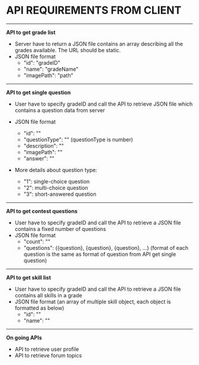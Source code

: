 # API REQUIREMENTS FROM CLIENT
---
**API to get grade list**
* Server have to return a JSON file contains an array describing all the grades available. The URL should be static. 
* JSON file format
  * "id": "gradeID" 
  * "name": "gradeName" 
  * "imagePath": "path" 

---
**API to get single question**
* User have to specify gradeID and call the API to retrieve JSON file which contains a question data from server
* JSON file format
  * "id": "" 
  * "questionType": "" (questionType is number)   
  * "description": "" 
  * "imagePath": "" 
  * "answer": "" 

* More details about question type:
  * "1": single-choice question  
  * "2": multi-choice question
  * "3": short-answered question
    
---
**API to get contest questions**
* User have to specify gradeID and call the API to retrieve a JSON file contains a fixed number of questions
* JSON file format
  * "count": "" 
  * "questions": ({question}, {question}, {question}, ...) (format of each question is the same as format of question from API get single question)

---
**API to get skill list**
* User have to specify gradeID and call the API to retrieve a JSON file contains all skills in a grade
* JSON file format (an array of multiple skill object, each object is formatted as below)
  * "id": ""
  * "name": "" 

---
**On going APIs**
* API to retrieve user profile
* API to retrieve forum topics
